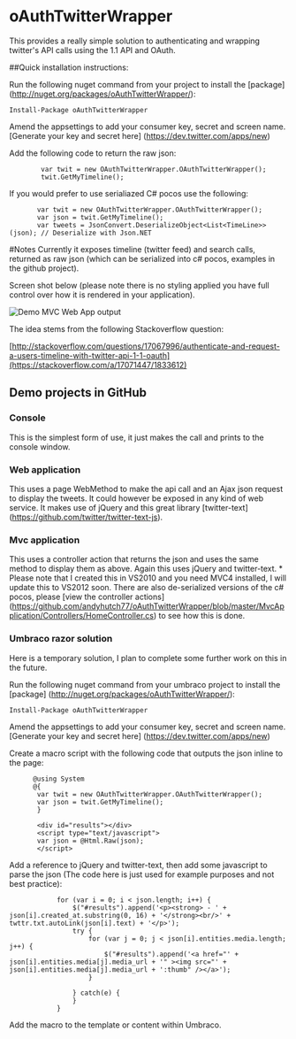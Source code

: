 # oAuthTwitterWrapper
This provides a really simple solution to authenticating and wrapping twitter's API calls using the 1.1 API and OAuth.

##Quick installation instructions:

Run the following nuget command from your project to install the [package] (http://nuget.org/packages/oAuthTwitterWrapper/):

`Install-Package oAuthTwitterWrapper`

Amend the appsettings to add your consumer key, secret and screen name. [Generate your key and secret here] (https://dev.twitter.com/apps/new)

Add the following code to return the raw json:

            var twit = new OAuthTwitterWrapper.OAuthTwitterWrapper();
            twit.GetMyTimeline();

If you would prefer to use serialiazed C# pocos use the following:

           var twit = new OAuthTwitterWrapper.OAuthTwitterWrapper();
           var json = twit.GetMyTimeline();
           var tweets = JsonConvert.DeserializeObject<List<TimeLine>>(json); // Deserialize with Json.NET

#Notes
Currently it exposes timeline (twitter feed) and search calls, returned as raw json (which can be serialized into c# pocos, examples in the github project).

Screen shot below (please note there is no styling applied you have full control over how it is rendered in your application).

![Demo MVC Web App output](./ScreenShot.PNG "Demo MVC Web App output")

The idea stems from the following Stackoverflow question:

[http://stackoverflow.com/questions/17067996/authenticate-and-request-a-users-timeline-with-twitter-api-1-1-oauth](https://stackoverflow.com/a/17071447/1833612)

## Demo projects in GitHub

### Console
This is the simplest form of use, it just makes the call and prints to the console window.

### Web application 
This uses a page WebMethod to make the api call and an Ajax json request to display the tweets.
It could however be exposed in any kind of web service.
It makes use of jQuery and this great library [twitter-text] (https://github.com/twitter/twitter-text-js).

### Mvc application 
This uses a controller action that returns the json and uses the same method to display them as above.
Again this uses jQuery and twitter-text. * Please note that I created this in VS2010 and you need MVC4 installed, I will update this to VS2012 soon.
There are also de-serialized versions of the c# pocos, please [view the controller actions] (https://github.com/andyhutch77/oAuthTwitterWrapper/blob/master/MvcApplication/Controllers/HomeController.cs) to see how this is done.

### Umbraco razor solution 
Here is a temporary solution, I plan to complete some further work on this in the future.

Run the following nuget command from your umbraco project to install the [package] (http://nuget.org/packages/oAuthTwitterWrapper/):

`Install-Package oAuthTwitterWrapper`

Amend the appsettings to add your consumer key, secret and screen name. [Generate your key and secret here] (https://dev.twitter.com/apps/new)

Create a macro script with the following code that outputs the json inline to the page:

          @using System
          @{
           var twit = new OAuthTwitterWrapper.OAuthTwitterWrapper();
           var json = twit.GetMyTimeline();
           }

           <div id="results"></div>
           <script type="text/javascript">
           var json = @Html.Raw(json);
           </script>
           
Add a reference to jQuery and twitter-text, then add some javascript to parse the json (The code here is just used for example purposes and not best practice):

                for (var i = 0; i < json.length; i++) {
                    $("#results").append('<p><strong> - ' + json[i].created_at.substring(0, 16) + '</strong><br/>' + twttr.txt.autoLink(json[i].text) + '</p>');
                    try {
                        for (var j = 0; j < json[i].entities.media.length; j++) {
                            $("#results").append('<a href="' + json[i].entities.media[j].media_url + '" ><img src="' + json[i].entities.media[j].media_url + ':thumb" /></a>');
                        }

                    } catch(e) {
                    }
                }
               
Add the macro to the template or content within Umbraco.
           
